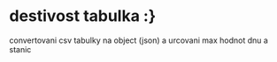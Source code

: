 # destivost tabulka :}
convertovani csv tabulky na object (json) a urcovani max hodnot dnu a stanic
